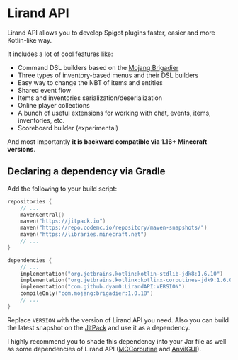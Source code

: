 # Lirand API

Lirand API allows you to develop Spigot plugins faster, easier 
and more Kotlin-like way.

It includes a lot of cool features like:
 - Command DSL builders based on the [Mojang Brigadier](https://github.com/Mojang/brigadier)
 - Three types of inventory-based menus and their DSL builders
 - Easy way to change the NBT of items and entities 
 - Shared event flow
 - Items and inventories serialization/deserialization
 - Online player collections
 - A bunch of useful extensions for working with chat, events, items, inventories, etc.
 - Scoreboard builder (experimental)

And most importantly **it is backward compatible via 1.16+ Minecraft versions**.


## Declaring a dependency via Gradle

Add the following to your build script:
```kotlin
repositories { 
    // ...
    mavenCentral()
    maven("https://jitpack.io")
    maven("https://repo.codemc.io/repository/maven-snapshots/")
    maven("https://libraries.minecraft.net")
    // ...
}

dependencies {
    // ... 
    implementation("org.jetbrains.kotlin:kotlin-stdlib-jdk8:1.6.10")
    implementation("org.jetbrains.kotlinx:kotlinx-coroutines-jdk9:1.6.0")
    implementation("com.github.dyam0:LirandAPI:VERSION")
    compileOnly("com.mojang:brigadier:1.0.18")
    // ...
}
```
Replace `VERSION` with the version of Lirand API you need. 
Also you can build the latest snapshot on the [JitPack](https://jitpack.io/#dyam0/LirandAPI) and use it as a dependency.

I highly recommend you to shade this dependency into your Jar file 
as well as some dependencies of Lirand API 
([MCCoroutine](https://github.com/Shynixn/MCCoroutine) and [AnvilGUI](https://github.com/WesJD/AnvilGUI)).